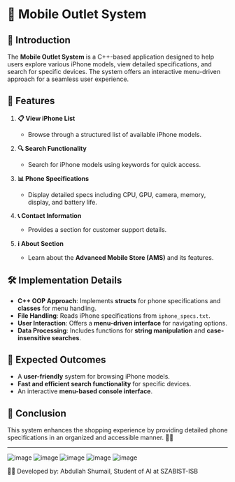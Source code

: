 # 📱 Mobile Outlet System  

## 🚀 Introduction  
The **Mobile Outlet System** is a C++-based application designed to help users explore various iPhone models, view detailed specifications, and search for specific devices. The system offers an interactive menu-driven approach for a seamless user experience.  

## 🎯 Features  
1. **📋 View iPhone List**  
   - Browse through a structured list of available iPhone models.  

2. **🔍 Search Functionality**  
   - Search for iPhone models using keywords for quick access.  

3. **📊 Phone Specifications**  
   - Display detailed specs including CPU, GPU, camera, memory, display, and battery life.  

4. **📞 Contact Information**  
   - Provides a section for customer support details.  

5. **ℹ️ About Section**  
   - Learn about the **Advanced Mobile Store (AMS)** and its features.  

## 🛠 Implementation Details  
- **C++ OOP Approach**: Implements **structs** for phone specifications and **classes** for menu handling.  
- **File Handling**: Reads iPhone specifications from `iphone_specs.txt`.  
- **User Interaction**: Offers a **menu-driven interface** for navigating options.  
- **Data Processing**: Includes functions for **string manipulation** and **case-insensitive searches**.  

## 📌 Expected Outcomes  
- A **user-friendly** system for browsing iPhone models.  
- **Fast and efficient search functionality** for specific devices.  
- An interactive **menu-based console interface**.  

## 🎤 Conclusion  
This system enhances the shopping experience by providing detailed phone specifications in an organized and accessible manner. 🚀📱  

---


![image](https://github.com/user-attachments/assets/eba23449-afea-4c54-ae92-25951817a9ca)
![image](https://github.com/user-attachments/assets/b09a8cd6-1239-42a0-b463-1a5826f0d28e)
![image](https://github.com/user-attachments/assets/29e71545-6899-47cb-a788-b8c193f83e19)
![image](https://github.com/user-attachments/assets/1330e4f6-1c6b-4b8d-996c-0a01325fbd37)
![image](https://github.com/user-attachments/assets/410817db-1920-452f-be73-60ec42985c4a)



👨‍💻 Developed by: Abdullah Shumail, Student of AI at SZABIST-ISB

